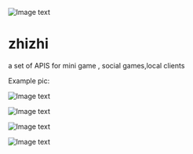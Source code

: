 
![Image text](http://www.guitardog.com.cn/game/gq_pic/1321242469_1.jpg)


zhizhi
======

a set of APIS for mini game , social games,local clients

Example pic:

![Image text](http://media.kuaiwan.com/game/img/240/e57d4c8037d95e89e1fe245b36fe4ab0_t_w520_h390.jpg)


![Image text](http://media.kuaiwan.com/game/img/631/7538ab31d5efea91d0153aca3c05d91f_t_w520_h390.jpg)


![Image text](http://w.qhimg.com/images/v2/webapp/res/20111026/1/102069205_d3.jpg)


![Image text](http://media.kuaiwan.com/game/img/531/f20221c6f3167f2575ec9711dc4ce443_t_w520_h390.jpg)

